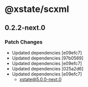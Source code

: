 # @xstate/scxml

## 0.2.2-next.0

### Patch Changes

- Updated dependencies [e09efc7]
- Updated dependencies [97b0569]
- Updated dependencies [e09efc7]
- Updated dependencies [025a2d6]
- Updated dependencies [e09efc7]
  - xstate@5.0.0-next.0
